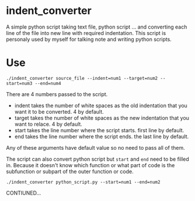 # indent_converter
A simple python script taking text file, python script ... and converting each line of the file into new line with required indentation. This script is personaly used by myself for talking note and writing python scripts.

# Use
```
./indent_converter source_file --indent=num1 --target=num2 --start=num3 --end=num4
```

There are 4 numbers passed to the script.
- indent takes the number of white spaces as the old indentation that you want it to be converted. 4 by default.
- target takes the number of white spaces as the new indentation that you want to relace. 4 by default.
- start takes the line number where the script starts. first line by default.
- end takes the line number where the script ends. the last line by default.

Any of these arguments have default value so no need to pass all of them.

The script can also convert python script but ```start``` and ```end``` need to be filled in. Because it doesn't know which function or what part of code is the subfunction or subpart of the outer function or code.

```
./indent_converter python_script.py --start=num1 --end=num2
```

CONTIUNED...
